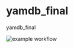 # yamdb_final
yamdb_final

![example workflow](https://github.com/Denis-Pakharenko/yamdb_final/actions/workflows/yamdb_workflow.yml/badge.svg)